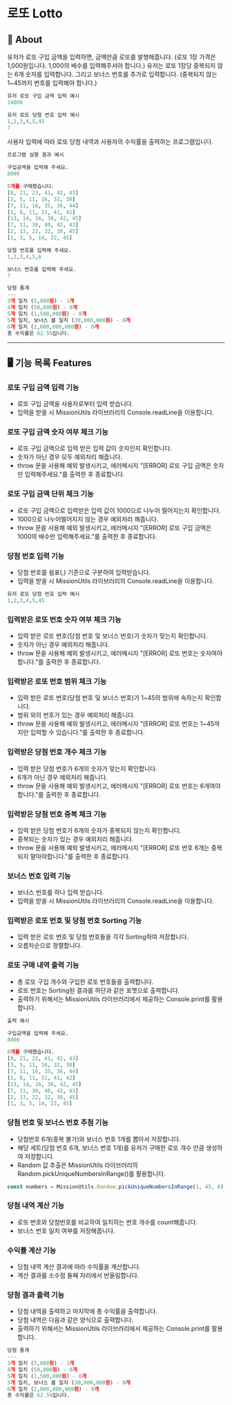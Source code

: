 # 로또 Lotto

## 🎱 About

유저가 로또 구입 금액을 입력하면, 금액만큼 로또를 발행해줍니다.
(로또 1장 가격은 1,000원입니다. 1,000의 배수를 입력해주셔야 합니다.)
유저는 로또 1장당 중복되지 않는 6개 숫자를 입력합니다. 그리고 보너스 번호를 추가로 입력합니다.
(중복되지 않는 1~45까지 번호를 입력해야 합니다.)

```python
유저 로또 구입 금액 입력 예시
14000

유저 로또 당첨 번호 입력 예시
1,2,3,4,5,45
7
```

사용자 입력에 따라 로또 당첨 내역과 사용자의 수익률을 출력하는 프로그램입니다.

```python
프로그램 실행 결과 예시

구입금액을 입력해 주세요.
8000

8개를 구매했습니다.
[8, 21, 23, 41, 42, 43]
[3, 5, 11, 16, 32, 38]
[7, 11, 16, 35, 36, 44]
[1, 8, 11, 31, 41, 42]
[13, 14, 16, 38, 42, 45]
[7, 11, 30, 40, 42, 43]
[2, 13, 22, 32, 38, 45]
[1, 3, 5, 14, 22, 45]

당첨 번호를 입력해 주세요.
1,2,3,4,5,6

보너스 번호를 입력해 주세요.
7

당첨 통계
---
3개 일치 (5,000원) - 1개
4개 일치 (50,000원) - 0개
5개 일치 (1,500,000원) - 0개
5개 일치, 보너스 볼 일치 (30,000,000원) - 0개
6개 일치 (2,000,000,000원) - 0개
총 수익률은 62.5%입니다.
```

---

## 🖥 기능 목록 Features

### 로또 구입 금액 입력 기능

- 로또 구입 금액을 사용자로부터 입력 받습니다.
- 입력을 받을 시 MissionUtils 라이브러리의 Console.readLine을 이용합니다.

### 로또 구입 금액 숫자 여부 체크 기능

- 로또 구입 금액으로 입력 받은 입력 값이 숫자인지 확인합니다.
- 숫자가 아닌 경우 모두 예외처리 해줍니다.
- throw 문을 사용해 예외 발생시키고, 에러메시지 "[ERROR] 로또 구입 금액은 숫자만 입력해주세요."를 출력한 후 종료합니다.

### 로또 구입 금액 단위 체크 기능

- 로또 구입 금액으로 입력받은 입력 값이 1000으로 나누어 떨어지는지 확인합니다.
- 1000으로 나누어떨어지지 않는 경우 예외처리 해줍니다.
- throw 문을 사용해 예외 발생시키고, 에러메시지 "[ERROR] 로또 구입 금액은 1000의 배수만 입력해주세요."를 출력한 후 종료합니다.

### 당첨 번호 입력 기능

- 당첨 번호를 쉼표(,) 기준으로 구분하여 입력받습니다.
- 입력을 받을 시 MissionUtils 라이브러리의 Console.readLine을 이용합니다.

```python
유저 로또 당첨 번호 입력 예시
1,2,3,4,5,45
```

### 입력받은 로또 번호 숫자 여부 체크 기능

- 입력 받은 로또 번호(당첨 번호 및 보너스 번호)가 숫자가 맞는지 확인합니다.
- 숫자가 아닌 경우 예외처리 해줍니다.
- throw 문을 사용해 예외 발생시키고, 에러메시지 "[ERROR] 로또 번호는 숫자여야 합니다."를 출력한 후 종료합니다.

### 입력받은 로또 번호 범위 체크 기능

- 입력 받은 로또 번호(당첨 번호 및 보너스 번호)가 1~45의 범위에 속하는지 확인합니다.
- 범위 외의 번호가 있는 경우 예외처리 해줍니다.
- throw 문을 사용해 예외 발생시키고, 에러메시지 "[ERROR] 로또 번호는 1~45까지만 입력할 수 있습니다."를 출력한 후 종료합니다.

### 입력받은 당첨 번호 개수 체크 기능

- 입력 받은 당첨 번호가 6개의 숫자가 맞는지 확인합니다.
- 6개가 아닌 경우 예외처리 해줍니다.
- throw 문을 사용해 예외 발생시키고, 에러메시지 "[ERROR] 로또 번호는 6개여야 합니다."를 출력한 후 종료합니다.

### 입력받은 당첨 번호 중복 체크 기능

- 입력 받은 당첨 번호가 6개의 숫자가 중복되지 않는지 확인합니다.
- 중복되는 숫자가 있는 경우 예외처리 해줍니다.
- throw 문을 사용해 예외 발생시키고, 에러메시지 "[ERROR] 로또 번호 6개는 중복되지 말아야합니다."를 출력한 후 종료합니다.

### 보너스 번호 입력 기능

- 보너스 번호를 하나 입력 받습니다.
- 입력을 받을 시 MissionUtils 라이브러리의 Console.readLine을 이용합니다.

### 입력받은 로또 번호 및 당첨 번호 Sorting 기능

- 입력 받은 로또 번호 및 당첨 번호들을 각각 Sorting하여 저장합니다.
- 오름차순으로 정렬합니다.

### 로또 구매 내역 출력 기능

- 총 로또 구입 개수와 구입한 로또 번호들을 출력합니다.
- 로또 번호는 Sorting된 결과를 하단과 같은 포맷으로 출력합니다.
- 출력하기 위해서는 MissionUtils 라이브러리에서 제공하는 Console.print를 활용합니다.

```python
출력 예시

구입금액을 입력해 주세요.
8000

8개를 구매했습니다.
[8, 21, 23, 41, 42, 43]
[3, 5, 11, 16, 32, 38]
[7, 11, 16, 35, 36, 44]
[1, 8, 11, 31, 41, 42]
[13, 14, 16, 38, 42, 45]
[7, 11, 30, 40, 42, 43]
[2, 13, 22, 32, 38, 45]
[1, 3, 5, 14, 22, 45]
```

### 당첨 번호 및 보너스 번호 추첨 기능

- 당첨번호 6개(중복 불가)와 보너스 번호 1개를 뽑아서 저장합니다.
- 해당 세트(당첨 번호 6개, 보너스 번호 1개)를 유저가 구매한 로또 개수 만큼 생성하여 저장합니다.
- Random 값 추출은 MissionUtils 라이브러리의 Random.pickUniqueNumbersInRange()를 활용합니다.

```javascript
const numbers = MissionUtils.Random.pickUniqueNumbersInRange(1, 45, 6);
```

### 당첨 내역 계산 기능

- 로또 번호와 당첨번호를 비교하여 일치하는 번호 개수를 count해줍니다.
- 보너스 번호 일치 여부를 저장해줍니다.

### 수익률 계산 기능

- 당첨 내역 계산 결과에 따라 수익률을 계산합니다.
- 계산 결과를 소수점 둘째 자리에서 반올림합니다.

### 당첨 결과 출력 기능

- 당첨 내역을 출력하고 마지막에 총 수익률을 출력합니다.
- 당첨 내역은 다음과 같은 양식으로 출력합니다.
- 출력하기 위해서는 MissionUtils 라이브러리에서 제공하는 Console.print를 활용합니다.

```python
당첨 통계
---
3개 일치 (5,000원) - 1개
4개 일치 (50,000원) - 0개
5개 일치 (1,500,000원) - 0개
5개 일치, 보너스 볼 일치 (30,000,000원) - 0개
6개 일치 (2,000,000,000원) - 0개
총 수익률은 62.5%입니다.
```
